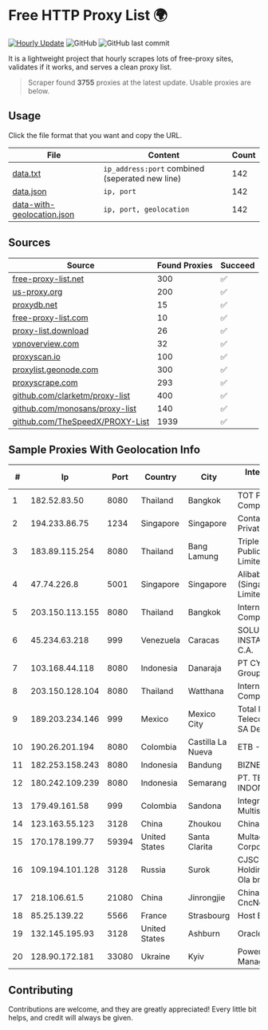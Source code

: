 
# Free HTTP Proxy List 🌍

[![Hourly Update](https://github.com/mertguvencli/http-proxy-list/actions/workflows/main.yml/badge.svg?branch=main)](https://github.com/mertguvencli/http-proxy-list/actions/workflows/main.yml)
![GitHub](https://img.shields.io/github/license/mertguvencli/http-proxy-list)
![GitHub last commit](https://img.shields.io/github/last-commit/mertguvencli/http-proxy-list)

It is a lightweight project that hourly scrapes lots of free-proxy sites, validates if it works, and serves a clean proxy list.


> Scraper found **3755** proxies at the latest update. Usable proxies are below.

## Usage

Click the file format that you want and copy the URL.


|File|Content|Count|
|----|-------|-----|
|[data.txt](https://raw.githubusercontent.com/mertguvencli/http-proxy-list/main/proxy-list/data.txt)|`ip_address:port` combined (seperated new line)|142|
|[data.json](https://raw.githubusercontent.com/mertguvencli/http-proxy-list/main/proxy-list/data.json)|`ip, port`|142|
|[data-with-geolocation.json](https://raw.githubusercontent.com/mertguvencli/http-proxy-list/main/proxy-list/data-with-geolocation.json)|`ip, port, geolocation`|142|

## Sources

|Source|Found Proxies|Succeed|
|------|-------------|-------|
|[free-proxy-list.net](https://free-proxy-list.net)|300|✅|
|[us-proxy.org](https://www.us-proxy.org)|200|✅|
|[proxydb.net](http://proxydb.net)|15|✅|
|[free-proxy-list.com](https://free-proxy-list.com/?page=&port=&type%5B%5D=http&type%5B%5D=https&up_time=0&search=Search)|10|✅|
|[proxy-list.download](https://www.proxy-list.download/HTTP)|26|✅|
|[vpnoverview.com](https://vpnoverview.com/privacy/anonymous-browsing/free-proxy-servers)|32|✅|
|[proxyscan.io](https://www.proxyscan.io)|100|✅|
|[proxylist.geonode.com](https://proxylist.geonode.com/api/proxy-list?limit=300&page=1&sort_by=lastChecked&sort_type=desc&protocols=http,https)|300|✅|
|[proxyscrape.com](https://api.proxyscrape.com/v2/?request=displayproxies&protocol=http&timeout=10000&country=all&ssl=all&anonymity=all)|293|✅|
|[github.com/clarketm/proxy-list](https://raw.githubusercontent.com/clarketm/proxy-list/master/proxy-list-raw.txt)|400|✅|
|[github.com/monosans/proxy-list](https://raw.githubusercontent.com/monosans/proxy-list/main/proxies/http.txt)|140|✅|
|[github.com/TheSpeedX/PROXY-List](https://raw.githubusercontent.com/TheSpeedX/PROXY-List/master/http.txt)|1939|✅|


## Sample Proxies With Geolocation Info

|#|Ip|Port|Country|City|Internet Service Provider|
|-|--|----|-------|----|-------------------------|
|1|182.52.83.50|8080|Thailand|Bangkok|TOT Public Company Limited|
|2|194.233.86.75|1234|Singapore|Singapore|Contabo Asia Private Limited|
|3|183.89.115.254|8080|Thailand|Bang Lamung|Triple T Broadband Public Company Limited|
|4|47.74.226.8|5001|Singapore|Singapore|Alibaba Cloud (Singapore) Private Limited|
|5|203.150.113.155|8080|Thailand|Bangkok|Internet Thailand Company Ltd.|
|6|45.234.63.218|999|Venezuela|Caracas|SOLUCIONES INSTALRED CH&C C.A.|
|7|103.168.44.118|8080|Indonesia|Danaraja|PT CYB Media Group|
|8|203.150.128.104|8080|Thailand|Watthana|Internet Thailand Company Ltd|
|9|189.203.234.146|999|Mexico|Mexico City|Total Play Telecomunicaciones SA De CV|
|10|190.26.201.194|8080|Colombia|Castilla La Nueva|ETB - Colombia|
|11|182.253.158.243|8080|Indonesia|Bandung|BIZNET|
|12|180.242.109.239|8080|Indonesia|Semarang|PT. TELKOM INDONESIA|
|13|179.49.161.58|999|Colombia|Sandona|Integra Multisolutions|
|14|123.163.55.123|3128|China|Zhoukou|Chinanet|
|15|170.178.199.77|59394|United States|Santa Clarita|Multacom Corporation|
|16|109.194.101.128|3128|Russia|Surok|CJSC "ER-Telecom Holding" Yoshkar-Ola branch|
|17|218.106.61.5|21080|China|Jinrongjie|China Unicom CncNet|
|18|85.25.139.22|5566|France|Strasbourg|Host Europe GmbH|
|19|132.145.195.93|3128|United States|Ashburn|Oracle Corporation|
|20|128.90.172.181|33080|Ukraine|Kyiv|Powerhouse Management, Inc.|



## Contributing

Contributions are welcome, and they are greatly appreciated! Every
little bit helps, and credit will always be given.

